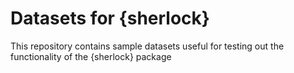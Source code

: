 # Datasets for {sherlock}
This repository contains sample datasets useful for testing out the functionality of the {sherlock} package
